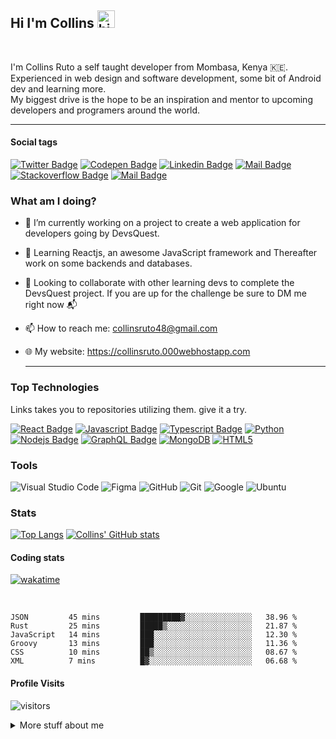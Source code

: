 ## Hi I'm Collins <img src="https://user-images.githubusercontent.com/1303154/88677602-1635ba80-d120-11ea-84d8-d263ba5fc3c0.gif" width="28px" alt="hi">

<br>

I'm Collins Ruto a self taught developer from Mombasa, Kenya 🇰🇪.<br>
Experienced in web design and software development, some bit of Android dev and learning more. <br>
My biggest drive is the hope to be an inspiration and mentor to upcoming developers and programers around the world.<hr>

#### Social tags

[![Twitter Badge](https://img.shields.io/badge/-@ruto_collins_-1ca0f1?style=flat&labelColor=1ca0f1&logo=twitter&logoColor=white)](https://twitter.com/ruto_collins_) [![Codepen Badge](https://img.shields.io/badge/-CodePen-gray?style=flat&labelColor=gray&logo=codepen&logoColor=white)](https://codepen.com/collins-ruto) [![Linkedin Badge](https://img.shields.io/badge/-LinkedIn-0e76a8?style=flat&labelColor=0e76a8&logo=linkedin&logoColor=white)](https://www.linkedin.com/in/collins-ruto/) [![Mail Badge](https://img.shields.io/badge/-Instagram-e84393?style=flat&labelColor=e84393&logo=instagram&logoColor=white)](https://instagram.com/colins_ruto) [![Stackoverflow Badge](https://img.shields.io/badge/-StackOverflow-1ca0f1?style=flat&labelColor=1ca0f1&logo=stackoverflow&logoColor=white)](https://stackoverflow.com/users/17242991/collins-ruto) [![Mail Badge](https://img.shields.io/badge/-Gmail-c0392b?style=flat&labelColor=c0392b&logo=gmail&logoColor=white)](mailto:collinsruto48@gmail.com)

<!-- what am i doing currently -->

### What am I doing?

- 🔭 I’m currently working on a project to create a web application for developers going by DevsQuest. <br>

- 🌱 Learning Reactjs, an awesome JavaScript framework and Thereafter work on some backends and databases.

- 👯 Looking to collaborate with other learning devs to complete the DevsQuest project.
If you are up for the challenge be sure to DM me right now 📬

- 📫 How to reach me: collinsruto48@gmail.com

- 🌐 My website: <https://collinsruto.000webhostapp.com><hr>

### Top Technologies

<!-- links takes you to repositories -->
Links takes you to repositories utilizing them. give it a try.

[![React Badge](https://img.shields.io/badge/-React-61DBFB?style=for-the-badge&labelColor=black&logo=react&logoColor=61DBFB)](#) [![Javascript Badge](https://img.shields.io/badge/-Javascript-F0DB4F?style=for-the-badge&labelColor=black&logo=javascript&logoColor=F0DB4F)](#) [![Typescript Badge](https://img.shields.io/badge/-Typescript-007acc?style=for-the-badge&labelColor=black&logo=typescript&logoColor=007acc)](#) [![Python](https://img.shields.io/badge/python-3670A0?style=for-the-badge&labelColor=black&logo=python&logoColor=ffdd54)](#) [![Nodejs Badge](https://img.shields.io/badge/-Nodejs-3C873A?style=for-the-badge&labelColor=black&logo=node.js&logoColor=3C873A)](#) [![GraphQL Badge](https://img.shields.io/badge/-GraphQl-e535ab?style=for-the-badge&labelColor=black&logo=node.js&logoColor=e535ab)](#) [![MongoDB](https://img.shields.io/badge/MongoDB-%234ea94b.svg?style=for-the-badge&labelColor=black&logo=mongodb&logoColor=white)](#) [![HTML5](https://img.shields.io/badge/html5-%23E34F26.svg?style=for-the-badge&labelColor=black&logo=html5&logoColor=white)](#)

### Tools

![Visual Studio Code](https://img.shields.io/badge/Visual%20Studio%20Code-0078d7.svg?style=for-the-badge&logo=visual-studio-code&logoColor=white) ![Figma](https://img.shields.io/badge/figma-%23F24E1E.svg?style=for-the-badge&logo=figma&logoColor=white) ![GitHub](https://img.shields.io/badge/github-%23121011.svg?style=for-the-badge&logo=github&logoColor=white) ![Git](https://img.shields.io/badge/git-%23F05033.svg?style=for-the-badge&logo=git&logoColor=white) ![Google](https://img.shields.io/badge/google-4285F4?style=for-the-badge&logo=google&logoColor=white) ![Ubuntu](https://img.shields.io/badge/Ubuntu-E95420?style=for-the-badge&logo=ubuntu&logoColor=white)

### Stats
[![Top Langs](https://github-readme-stats.vercel.app/api/top-langs/?username=collins-ruto&layout=compact)](https://github.com/anuraghazra/github-readme-stats)
[![Collins' GitHub stats](https://github-readme-stats.vercel.app/api?username=collins-ruto&show_icons=true&theme=radical&count_private=true)](https://github.com/anuraghazra/github-readme-stats)
#### Coding stats

[![wakatime](https://wakatime.com/badge/github/Collins-Ruto/collins-ruto.svg)](https://wakatime.com/badge/github/Collins-Ruto/collins-ruto)

<!-- The GUI version of the stats below love the graphic one -->
<!-- [![willianrod's wakatime stats](https://github-readme-stats.vercel.app/api/wakatime?username=collinsruto)](https://github.com/anuraghazra/github-readme-stats) -->
<br>

<!--START_SECTION:waka-->

```text
JSON         45 mins         █████████▓░░░░░░░░░░░░░░░   38.96 %
Rust         25 mins         █████▒░░░░░░░░░░░░░░░░░░░   21.87 %
JavaScript   14 mins         ███░░░░░░░░░░░░░░░░░░░░░░   12.30 %
Groovy       13 mins         ███░░░░░░░░░░░░░░░░░░░░░░   11.36 %
CSS          10 mins         ██▒░░░░░░░░░░░░░░░░░░░░░░   08.67 %
XML          7 mins          █▓░░░░░░░░░░░░░░░░░░░░░░░   06.68 %
```

<!--END_SECTION:waka-->

#### Profile Visits

![visitors](https://visitor-badge.glitch.me/badge?page_id=collins-ruto.collins-ruto)

<details>
<summary>
  More stuff about me
</summary>

<br >

#### What is DevsQuest?

It is meant to connect and build communities of developers where we can be able to organize, link and build working teams
for educational and development purposes. <br>
Catch phrase: Code and Coffee <br>
I'll be building it gradually and adding new features with time, and hopefully launch 🚀 it soon.
In the end it should have games🎮, challenges🎯, collabs🫂, blogs📃 and a forum📢.
The project is part of my learning of react and when I'm I hope I'll be proficient enough.

#### A bit more

I love engineering, IOT, programming and computers💻. <br>
How did i start?, well it all started with an old IBM computer 🖥️ that we had at home back in the days.
Back then we only drew stuff with microsoft paint, but in the end, I grew curious of how it worked and everything about it.
And voila, here I am learning and developing the same thing that were but my curiosity.<br>
The little things and steps are key, keep learning and write it all down in code 😉.<br>
Did I mention I'm also a marine engineering student ?. Well that's what I do at the Technical University of Mombasa.

#### Likes

- Dogs🐕‍🦺
- Tea & Coffee ☕️
- Video games🎮
- Novels📓
- Movie series🎬
- Astro Documentaries🔭🪐
- Classic music🎸🎶
- Swimming🏊‍♀️

[Back home 🏡](#)

##### credits to [ipenywis](https://github.com/ipenywis)

</details>

<!--🦝⚡️🥂🏆🚀⚙️🌐🇰🇪🖥️🐶🫂🎲🎙️📢💬-->
